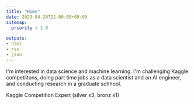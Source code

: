```yaml
---
title: "Home"
date: 2023-04-28T22:00:00+09:00
sitemap:
  priority : 1.0

outputs:
- html
- rss
- json
---
```

I'm interested in data science and machine learning. I'm challenging Kaggle competiitons, doing part time jobs as a data scientist and an AI engineer, and conducting research in a graduate schhool.

Kaggle Competition Expert (silver x3, bronz x1)
